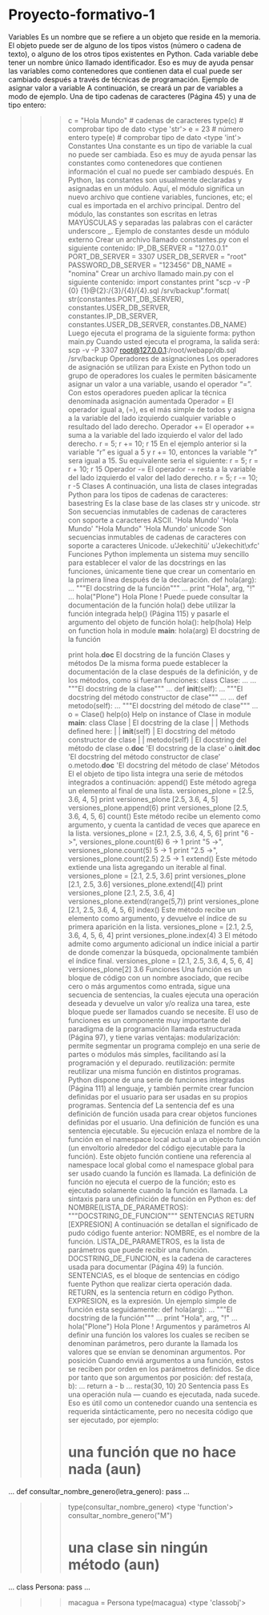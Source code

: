 # Proyecto-formativo-1
Variables
Es un nombre que se refiere a un objeto que reside en la memoria. El objeto puede ser de alguno de los tipos vistos
(número o cadena de texto), o alguno de los otros tipos existentes en Python.
Cada variable debe tener un nombre único llamado identificador. Eso es muy de ayuda pensar las variables como
contenedores que contienen data el cual puede ser cambiado después a través de técnicas de programación.
Ejemplo de asignar valor a variable
A continuación, se creará un par de variables a modo de ejemplo. Una de tipo cadenas de caracteres (Página 45)
y una de tipo entero:
>>> c = "Hola Mundo" # cadenas de caracteres
>>> type(c) # comprobar tipo de dato
<type 'str'>
>>> e = 23 # número entero
>>> type(e) # comprobar tipo de dato
<type 'int'>
Constantes
Una constante es un tipo de variable la cual no puede ser cambiada. Eso es muy de ayuda pensar las constantes
como contenedores que contienen información el cual no puede ser cambiado después.
En Python, las constantes son usualmente declaradas y asignadas en un módulo. Aquí, el módulo significa un
nuevo archivo que contiene variables, funciones, etc; el cual es importada en el archivo principal. Dentro del
módulo, las constantes son escritas en letras MAYÚSCULAS y separadas las palabras con el carácter underscore
_.
Ejemplo de constantes desde un módulo externo
Crear un archivo llamado constantes.py con el siguiente contenido:
IP_DB_SERVER = "127.0.0.1"
PORT_DB_SERVER = 3307
USER_DB_SERVER = "root"
PASSWORD_DB_SERVER = "123456"
DB_NAME = "nomina"
Crear un archivo llamado main.py con el siguiente contenido:
import constantes
print "scp -v -P {0} {1}@{2}:/{3}/{4}/{4}.sql /srv/backup".format(
str(constantes.PORT_DB_SERVER), constantes.USER_DB_SERVER,
constantes.IP_DB_SERVER, constantes.USER_DB_SERVER,
constantes.DB_NAME)
Luego ejecuta el programa de la siguiente forma:
python main.py
Cuando usted ejecuta el programa, la salida será:
scp -v -P 3307 root@127.0.0.1:/root/webapp/db.sql /srv/backup
Operadores de asignaciones
Los operadores de asignación se utilizan para
Existe en Python todo un grupo de operadores los cuales le permiten básicamente asignar un valor a una variable, usando el operador “=”. Con estos operadores pueden aplicar la técnica denominada asignación aumentada
Operador =
El operador igual a, (=), es el más simple de todos y asigna a la variable del lado izquierdo cualquier variable o
resultado del lado derecho.
Operador +=
El operador += suma a la variable del lado izquierdo el valor del lado derecho.
>>> r = 5; r += 10; r
15
En el ejemplo anterior si la variable “r” es igual a 5 y r += 10, entonces la variable “r” sera igual a 15. Su
equivalente seria el siguiente:
>>> r = 5; r = r + 10; r
15
Operador -=
El operador -= resta a la variable del lado izquierdo el valor del lado derecho.
>>> r = 5; r -= 10; r
-5
Clases
A continuación, una lista de clases integradas Python para los tipos de cadenas de caracteres:
basestring
Es la clase base de las clases str y unicode.
str
Son secuencias inmutables de cadenas de caracteres con soporte a caracteres ASCII.
>>> 'Hola Mundo'
'Hola Mundo'
>>> "Hola Mundo"
'Hola Mundo'
unicode
Son secuencias inmutables de cadenas de caracteres con soporte a caracteres Unicode.
>>> u'Jekechitü'
u'Jekechit\xfc'
Funciones
Python implementa un sistema muy sencillo para establecer el valor de las docstrings en las funciones, únicamente tiene que crear un comentario en la primera línea después de la declaración.
>>> def hola(arg):
... """El docstring de la función"""
... print "Hola", arg, "!"
...
>>> hola("Plone")
Hola Plone !
Puede puede consultar la documentación de la función hola() debe utilizar la función integrada help() (Página 115) y pasarle el argumento del objeto de función hola():
>>> help(hola)
Help on function hola in module __main__:
hola(arg)
El docstring de la función
>>>
>>> print hola.__doc__
El docstring de la función
Clases y métodos
De la misma forma puede establecer la documentación de la clase después de la definición, y de los métodos,
como si fueran funciones:
>>> class Clase:
...
... """El docstring de la clase"""
... def __init__(self):
... """El docstring del método constructor de clase"""
...
... def metodo(self):
... """El docstring del método de clase"""
...
>>> o = Clase()
>>> help(o)
Help on instance of Clase in module __main__:
class Clase
| El docstring de la clase
|
| Methods defined here:
|
| __init__(self)
| El docstring del método constructor de clase
|
| metodo(self)
| El docstring del método de clase
>>> o.__doc__
'El docstring de la clase'
>>> o.__init__.__doc__
'El docstring del método constructor de clase'
>>> o.metodo.__doc__
'El docstring del método de clase'
Métodos
El el objeto de tipo lista integra una serie de métodos integrados a continuación:
append()
Este método agrega un elemento al final de una lista.
>>> versiones_plone = [2.5, 3.6, 4, 5]
>>> print versiones_plone
[2.5, 3.6, 4, 5]
>>> versiones_plone.append(6)
>>> print versiones_plone
[2.5, 3.6, 4, 5, 6]
count()
Este método recibe un elemento como argumento, y cuenta la cantidad de veces que aparece en la lista.
>>> versiones_plone = [2.1, 2.5, 3.6, 4, 5, 6]
>>> print "6 ->", versiones_plone.count(6)
6 -> 1
>>> print "5 ->", versiones_plone.count(5)
5 -> 1
>>> print "2.5 ->", versiones_plone.count(2.5)
2.5 -> 1
extend()
Este método extiende una lista agregando un iterable al final.
>>> versiones_plone = [2.1, 2.5, 3.6]
>>> print versiones_plone
[2.1, 2.5, 3.6]
>>> versiones_plone.extend([4])
>>> print versiones_plone
[2.1, 2.5, 3.6, 4]
>>> versiones_plone.extend(range(5,7))
>>> print versiones_plone
[2.1, 2.5, 3.6, 4, 5, 6]
index()
Este método recibe un elemento como argumento, y devuelve el índice de su primera aparición en la lista.
>>> versiones_plone = [2.1, 2.5, 3.6, 4, 5, 6, 4]
>>> print versiones_plone.index(4)
3
El método admite como argumento adicional un índice inicial a partir de donde comenzar la búsqueda, opcionalmente también el índice final.
>>> versiones_plone = [2.1, 2.5, 3.6, 4, 5, 6, 4]
>>> versiones_plone[2]
3.6
Funciones
Una función es un bloque de código con un nombre asociado, que recibe cero o más argumentos como entrada,
sigue una secuencia de sentencias, la cuales ejecuta una operación deseada y devuelve un valor y/o realiza una
tarea, este bloque puede ser llamados cuando se necesite.
El uso de funciones es un componente muy importante del paradigma de la programación llamada estructurada
(Página 97), y tiene varias ventajas:
modularización: permite segmentar un programa complejo en una serie de partes o módulos más simples,
facilitando así la programación y el depurado.
reutilización: permite reutilizar una misma función en distintos programas.
Python dispone de una serie de funciones integradas (Página 111) al lenguaje, y también permite crear funcion
definidas por el usuario para ser usadas en su propios programas.
Sentencia def La sentencia def es una definición de función usada para crear objetos funciones definidas por el usuario. Una definición de función es una sentencia ejecutable. Su ejecución enlaza el nombre de la función en el namespace local actual a un objecto función (un envoltorio alrededor del código ejecutable para la función). Este objeto función contiene una referencia al namespace local global como el namespace global para ser usado cuando la función es llamada. La definición de función no ejecuta el cuerpo de la función; esto es ejecutado solamente cuando la función es llamada. La sintaxis para una definición de función en Python es: def NOMBRE(LISTA_DE_PARAMETROS): """DOCSTRING_DE_FUNCION""" SENTENCIAS RETURN [EXPRESION] A continuación se detallan el significado de pudo código fuente anterior: NOMBRE, es el nombre de la función. LISTA_DE_PARAMETROS, es la lista de parámetros que puede recibir una función. DOCSTRING_DE_FUNCION, es la cadena de caracteres usada para documentar (Página 49) la función. SENTENCIAS, es el bloque de sentencias en código fuente Python que realizar cierta operación dada. RETURN, es la sentencia return  en código Python. EXPRESION, es la expresión.
Un ejemplo simple de función esta seguidamente:
>>> def hola(arg):
... """El docstring de la función"""
... print "Hola", arg, "!"
...
>>> hola("Plone")
Hola Plone !
Argumentos y parámetros
Al definir una función los valores los cuales se reciben se denominan parámetros, pero durante la llamada los
valores que se envían se denominan argumentos.
Por posición
Cuando enviá argumentos a una función, estos se reciben por orden en los parámetros definidos. Se dice por tanto
que son argumentos por posición:
>>> def resta(a, b):
... return a - b
...
>>> resta(30, 10)
20
Sentencia pass
Es una operación nula — cuando es ejecutada, nada sucede. Eso es útil como un contenedor cuando una sentencia
es requerida sintácticamente, pero no necesita código que ser ejecutado, por ejemplo:
>>> # una función que no hace nada (aun)
... def consultar_nombre_genero(letra_genero): pass
...
>>> type(consultar_nombre_genero)
<type 'function'>
>>> consultar_nombre_genero("M")
>>>
>>> # una clase sin ningún método (aun)
... class Persona: pass
...
>>> macagua = Persona
>>> type(macagua)
<type 'classobj'>

